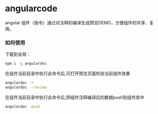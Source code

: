 # angularcode

angular 组件（指令）通过对注释的编译生成预览DEMO，方便组件的共享、复用。

### 如何使用

下载到全局：
```sh
npm i -g angulardoc
```

在组件当前目录中执行此命令后,可打开预览页面检验当前组件效果
```sh
angulardoc -r
angulardoc --review
```

在组件当前目录中执行此命令后,把组件注释编译后的数据push到组件库中
```sh
angulardoc -push
```